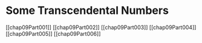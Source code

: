 # Some Transcendental Numbers





[[chap09Part001]]
[[chap09Part002]]
[[chap09Part003]]
[[chap09Part004]]
[[chap09Part005]]
[[chap09Part006]]
